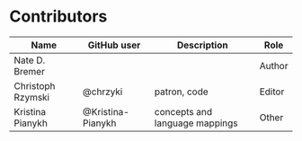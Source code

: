 # Contributors

Name               | GitHub user        | Description                          | Role
---                | ---                | ---                                  | ---
Nate D. Bremer     |                    |                                      | Author
Christoph Rzymski  | @chrzyki           | patron, code                         | Editor
Kristina Pianykh   | @Kristina-Pianykh  | concepts and language mappings       | Other

